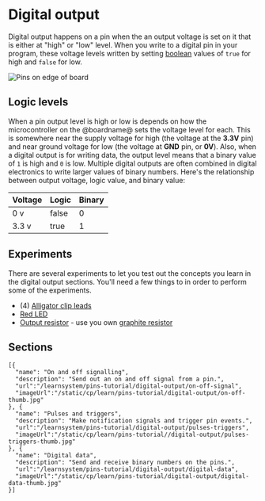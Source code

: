 # Digital output

Digital output happens on a pin when the an output voltage is set on it that is either at "high" or "low" level. When you write to a digital pin in your program, these voltage levels written by setting [boolean](/types/boolean) values of ``true`` for high and ``false`` for low.

![Pins on edge of board](/static/cp/learn/pins-tutorial/digital-output/digital-output-header.jpg)

## Logic levels

When a pin output level is high or low is depends on how the microcontroller on the @boardname@ sets the voltage level for each. This is somewhere near the supply voltage for high (the voltage at the **3.3V** pin) and near ground voltage for low (the voltage at **GND** pin, or **0V**). Also, when a digital output is for writing data, the output level means that a binary value of `1` is high and `0` is low. Multiple digital outputs are often combined in digital electronics to write larger values of binary numbers. Here's the relationship between output voltage, logic value, and binary value:

Voltage | Logic | Binary
-|-|-
0 v | false | 0
3.3 v | true | 1

## Experiments

There are several experiments to let you test out the concepts you learn in the digital output sections. You'll need a few things to in order to perform some of the experiments. 

* (4) [Alligator clip leads](https://www.adafruit.com/product/1008)
* [Red LED](https://www.adafruit.com/product/297)
* [Output resistor](https://www.adafruit.com/product/2892) - use you own [graphite resistor](/learnsystem/pins-tutorial/devices/make-a-resistor#output-resistor)

## Sections

```codecard
[{
  "name": "On and off signalling",
  "description": "Send out an on and off signal from a pin.",
  "url":"/learnsystem/pins-tutorial/digital-output/on-off-signal",
  "imageUrl":"/static/cp/learn/pins-tutorial/digital-output/on-off-thumb.jpg"
}, {
  "name": "Pulses and triggers",
  "description": "Make notification signals and trigger pin events.",
  "url":"/learnsystem/pins-tutorial/digital-output/pulses-triggers",
  "imageUrl":"/static/cp/learn/pins-tutorial//digital-output/pulses-triggers-thumb.jpg"
}, {
  "name": "Digital data",
  "description": "Send and receive binary numbers on the pins.",
  "url":"/learnsystem/pins-tutorial/digital-output/digital-data",
  "imageUrl":"/static/cp/learn/pins-tutorial/digital-output/digital-data-thumb.jpg"
}]
```
